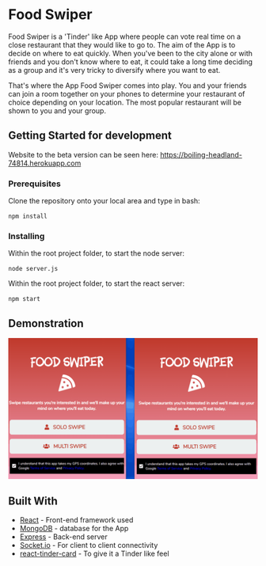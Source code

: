 # Food Swiper

Food Swiper is a 'Tinder' like App where people can vote real time on a close restaurant that they would like to go to. The aim of the App is to decide on where to eat quickly. When you've been to the city alone or with friends and you don't know where to eat, it could take a long time deciding as a group and it's very tricky to diversify where you want to eat. 

That's where the App Food Swiper comes into play. You and your friends can join a room together on your phones to determine your restaurant of choice depending on your location. The most popular restaurant will be shown to you and your group. 

## Getting Started for development

Website to the beta version can be seen here: https://boiling-headland-74814.herokuapp.com


### Prerequisites

Clone the repository onto your local area and type in bash:

```
npm install
```

### Installing

Within the root project folder, to start the node server:

```
node server.js
```

Within the root project folder, to start the react server:

```
npm start
```

## Demonstration

![grab-demo](./demo.gif)


## Built With
* [React](https://reactjs.org/) - Front-end framework used
* [MongoDB](https://www.mongodb.com/) - database for the App
* [Express](https://expressjs.com/) - Back-end server
* [Socket.io](https://socket.io/) - For client to client connectivity
* [react-tinder-card](https://www.npmjs.com/package/react-tinder-card) - To give it a Tinder like feel
